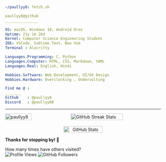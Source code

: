 ```yaml
~/paullyy8: fetch.sh
```

```yaml
paullyy8@github
_______________

OS: macOS, Windows 10, Android Oreo
Uptime: 21y 1m 26d   
Kernel: Computer Science Engineering Student  
IDE: VSCode, Sublime Text, Neo Vim
Terminal : Alacritty

Languages.Programming: C, Python  
Languages.Computer: HTML, CSS, Markdown, YAML  
Languages.Real: English, Hindi

Hobbies.Software: Web Development, UI/UX Design  
Hobbies.Hardware: Overclocking , Undervolting

Find me @ : 
_______
Github    : @paullyy8
Discord   : @paullyy08

```
---
<div style="display: flex; flex-direction: row; justify-content: space-between;">
  <!-- Most Used Languages -->
  <img src="https://github-readme-stats.vercel.app/api/top-langs?username=paullyy8&show_icons=true&locale=en&layout=compact&bg_color=0d1117&text_color=c9d1d9&title_color=58a6ff&icon_color=58a6ff&hide_border=true&border_radius=20" style="width: 41%;" alt="paullyy8" />

  <!-- GitHub Streak Stats -->
  <img src="https://github-readme-streak-stats.herokuapp.com/?user=paullyy8&theme=dark&hide_border=true&background=0d1117&ring=58a6ff&fire=58a6ff&currStreakLabel=c9d1d9&border_radius=20" style="width: 58%;" alt="GitHub Streak Stats"/>
</div>

<!-- Profile Stats -->
<div style="display: flex; justify-content: center; align-items: center; flex-direction: column; width: 100%; text-align: center; margin-top: 20px;">
  <img 
    src="https://github-readme-stats.vercel.app/api?username=paullyy8&theme=dark&show_icons=true&hide_border=true&include_all_commits=true&count_private=true&rank_icon=percentile&hide=issues,contribs&show_icons=true&bg_color=0d1117&text_color=c9d1d9&title_color=58a6ff&icon_color=58a6ff" 
    alt="GitHub Stats" 
    style="width: 50%; max-width: 800px;" 
  />
</div>

**Thanks for stopping by! 👋**

How many times have others visited?
\
![Profile Views](https://komarev.com/ghpvc/?username=paullyy8&style=for-the-badge&label=%20👀Visits%20) ![GitHub Followers](https://img.shields.io/github/followers/paullyy8?style=for-the-badge&logo=github
)
